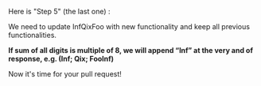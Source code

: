 Here is "Step 5" (the last one) :  

We need to update InfQixFoo with new functionality and keep all previous functionalities.

**If sum of all digits is multiple of 8, we will append “Inf” at the very and of response, e.g. (Inf; Qix; FooInf)**    

Now it's time for your pull request! 
